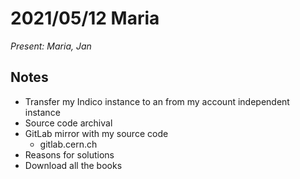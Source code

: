 
# 2021/05/12 Maria

*Present: Maria, Jan*

## Notes

* Transfer my Indico instance to an from my account independent instance
* Source code archival
* GitLab mirror with my source code
  * gitlab.cern.ch
* Reasons for solutions
* Download all the books
